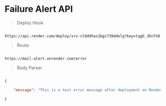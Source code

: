 # Failure Alert API


> Deploy Hook

```URL

https://api.render.com/deploy/srv-cl0ddhas1bgc739ddelg?key=tqgO_JDcFV8

```


> Route

```URL

https://mail-alert.onrender.com/error

```

> Body Parser

```JSON

{

    "message": "This is a test error message after deployment on Render." 

}


```